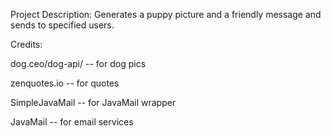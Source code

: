 Project Description:
Generates a puppy picture and a friendly message and sends to specified users.

Credits:

dog.ceo/dog-api/ -- for dog pics

zenquotes.io -- for quotes

SimpleJavaMail -- for JavaMail wrapper

JavaMail -- for email services
